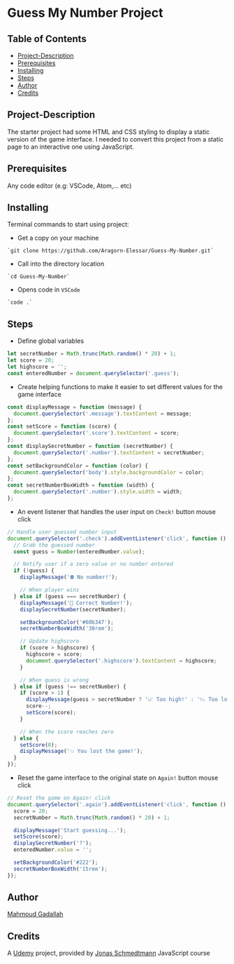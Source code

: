 # Guess My Number Project

## Table of Contents

- [Project-Description](#Project-Description)
- [Prerequisites](#Prerequisites)
- [Installing](#Installing)
- [Steps](#Steps)
- [Author](#Author)
- [Credits](#Credits)

## Project-Description

The starter project had some HTML and CSS styling to display a static version of the game interface. I needed to convert this project from a static page to an interactive one using JavaScript.

## Prerequisites

Any code editor (e.g: VSCode, Atom,... etc)

## Installing

Terminal commands to start using project:

- Get a copy on your machine

```
`git clone https://github.com/Aragorn-Elessar/Guess-My-Number.git`
```

- Call into the directory location

```
`cd Guess-My-Number`
```

- Opens code in `VSCode`

```
`code .`
```

## Steps

- Define global variables

```js
let secretNumber = Math.trunc(Math.random() * 20) + 1;
let score = 20;
let highscore = '';
const enteredNumber = document.querySelector('.guess');
```

- Create helping functions to make it easier to set different values for the game interface

```js
const displayMessage = function (message) {
  document.querySelector('.message').textContent = message;
};
const setScore = function (score) {
  document.querySelector('.score').textContent = score;
};
const displaySecretNumber = function (secretNumber) {
  document.querySelector('.number').textContent = secretNumber;
};
const setBackgroundColor = function (color) {
  document.querySelector('body').style.backgroundColor = color;
};
const secretNumberBoxWidth = function (width) {
  document.querySelector('.number').style.width = width;
};
```

- An event listener that handles the user input on `Check!` button mouse click

```js
// Handle user guessed number input
document.querySelector('.check').addEventListener('click', function () {
  // Grab the guessed number
  const guess = Number(enteredNumber.value);

  // Notify user if a zero value or no number entered
  if (!guess) {
    displayMessage('⛔️ No number!');

    // When player wins
  } else if (guess === secretNumber) {
    displayMessage('🎉 Correct Number!');
    displaySecretNumber(secretNumber);

    setBackgroundColor('#60b347');
    secretNumberBoxWidth('30rem');

    // Update highscore
    if (score > highscore) {
      highscore = score;
      document.querySelector('.highscore').textContent = highscore;
    }

    // When guess is wrong
  } else if (guess !== secretNumber) {
    if (score > 1) {
      displayMessage(guess > secretNumber ? '📈 Too high!' : '📉 Too low!');
      score--;
      setScore(score);
    }

    // When the score reaches zero
  } else {
    setScore(0);
    displayMessage('💥 You lost the game!');
  }
});
```

- Reset the game interface to the original state on `Again!` button mouse click

```js
// Reset the game on Again! click
document.querySelector('.again').addEventListener('click', function () {
  score = 20;
  secretNumber = Math.trunc(Math.random() * 20) + 1;

  displayMessage('Start guessing...');
  setScore(score);
  displaySecretNumber('?');
  enteredNumber.value = '';

  setBackgroundColor('#222');
  secretNumberBoxWidth('15rem');
});
```

## Author

[Mahmoud Gadallah](https://github.com/Aragorn-Elessar)

## Credits

A [Udemy](https://www.udemy.com) project, provided by [Jonas Schmedtmann](https://www.udemy.com/user/jonasschmedtmann/) JavaScript course
